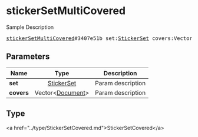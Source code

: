 # stickerSetMultiCovered

Sample Description

<pre>
<a href="../constructor/stickerSetMultiCovered.md">stickerSetMultiCovered</a>#3407e51b set:<a href="../type/StickerSet.md">StickerSet</a> covers:Vector&lt;<a href="../type/Document.md">Document</a>&gt; = <a href="../type/StickerSetCovered.md">StickerSetCovered</a>;
</pre>

## Parameters

| Name | Type | Description |
|------|:----:|-------------|
| **set** | <a href="../type/StickerSet.md">StickerSet</a> | Param description |
| **covers** | Vector&lt;<a href="../type/Document.md">Document</a>&gt; | Param description |

## Type

&lt;a href=&#34;../type/StickerSetCovered.md&#34;&gt;StickerSetCovered&lt;/a&gt;
